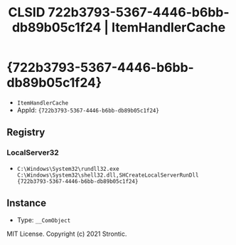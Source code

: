 ﻿---
title: "CLSID 722b3793-5367-4446-b6bb-db89b05c1f24 | ItemHandlerCache"
excerpt: What is COM-Object CLSID 722b3793-5367-4446-b6bb-db89b05c1f24?
---

# {722b3793-5367-4446-b6bb-db89b05c1f24}

* `ItemHandlerCache`
* AppId: `{722b3793-5367-4446-b6bb-db89b05c1f24}`

## Registry


### LocalServer32

* `C:\Windows\System32\rundll32.exe C:\Windows\System32\shell32.dll,SHCreateLocalServerRunDll {722b3793-5367-4446-b6bb-db89b05c1f24}`

## Instance

* Type: `__ComObject`

MIT License. Copyright (c) 2021 Strontic.


